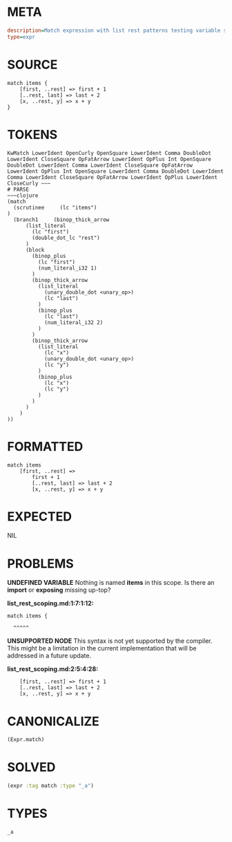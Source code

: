 # META
~~~ini
description=Match expression with list rest patterns testing variable scoping
type=expr
~~~
# SOURCE
~~~roc
match items {
    [first, ..rest] => first + 1
    [..rest, last] => last + 2
    [x, ..rest, y] => x + y
}
~~~
# TOKENS
~~~text
KwMatch LowerIdent OpenCurly OpenSquare LowerIdent Comma DoubleDot LowerIdent CloseSquare OpFatArrow LowerIdent OpPlus Int OpenSquare DoubleDot LowerIdent Comma LowerIdent CloseSquare OpFatArrow LowerIdent OpPlus Int OpenSquare LowerIdent Comma DoubleDot LowerIdent Comma LowerIdent CloseSquare OpFatArrow LowerIdent OpPlus LowerIdent CloseCurly ~~~
# PARSE
~~~clojure
(match
  (scrutinee     (lc "items")
)
  (branch1     (binop_thick_arrow
      (list_literal
        (lc "first")
        (double_dot_lc "rest")
      )
      (block
        (binop_plus
          (lc "first")
          (num_literal_i32 1)
        )
        (binop_thick_arrow
          (list_literal
            (unary_double_dot <unary_op>)
            (lc "last")
          )
          (binop_plus
            (lc "last")
            (num_literal_i32 2)
          )
        )
        (binop_thick_arrow
          (list_literal
            (lc "x")
            (unary_double_dot <unary_op>)
            (lc "y")
          )
          (binop_plus
            (lc "x")
            (lc "y")
          )
        )
      )
    )
))
~~~
# FORMATTED
~~~roc
match items
	[first, ..rest] => 
		first + 1
		[..rest, last] => last + 2
		[x, ..rest, y] => x + y
~~~
# EXPECTED
NIL
# PROBLEMS
**UNDEFINED VARIABLE**
Nothing is named **items** in this scope.
Is there an **import** or **exposing** missing up-top?

**list_rest_scoping.md:1:7:1:12:**
```roc
match items {
```
      ^^^^^


**UNSUPPORTED NODE**
This syntax is not yet supported by the compiler.
This might be a limitation in the current implementation that will be addressed in a future update.

**list_rest_scoping.md:2:5:4:28:**
```roc
    [first, ..rest] => first + 1
    [..rest, last] => last + 2
    [x, ..rest, y] => x + y
```


# CANONICALIZE
~~~clojure
(Expr.match)
~~~
# SOLVED
~~~clojure
(expr :tag match :type "_a")
~~~
# TYPES
~~~roc
_a
~~~
